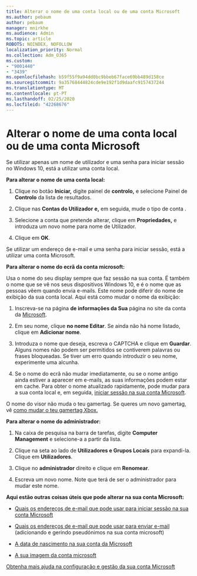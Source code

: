 ```yaml
---
title: Alterar o nome de uma conta local ou de uma conta Microsoft
ms.author: pebaum
author: pebaum
manager: mnirkhe
ms.audience: Admin
ms.topic: article
ROBOTS: NOINDEX, NOFOLLOW
localization_priority: Normal
ms.collection: Adm_O365
ms.custom:
- "9001440"
- "3439"
ms.openlocfilehash: b59f55f9a94dd0bc9bbeb67face69bb489d158ce
ms.sourcegitcommit: 9a35768444824cde9e192f1d9daafc9157437244
ms.translationtype: MT
ms.contentlocale: pt-PT
ms.lasthandoff: 02/25/2020
ms.locfileid: "42268676"
---
```

# <a name="change-the-name-of-a-local-account-or-a-microsoft-account"></a>Alterar o nome de uma conta local ou de uma conta Microsoft

Se utilizar apenas um nome de utilizador e uma senha para iniciar sessão no Windows 10, está a utilizar uma conta local. 

**Para alterar o nome de uma conta local:**

1. Clique no botão **Iniciar,** digite painel de **controlo,** e selecione Painel de **Controlo** da lista de resultados.

2. Clique nas **Contas do Utilizador** **e,** em seguida, mude o tipo de conta .

3. Selecione a conta que pretende alterar, clique em **Propriedades,** e introduza um novo nome para nome de Utilizador.

4. Clique em **OK**.

Se utilizar um endereço de e-mail e uma senha para iniciar sessão, está a utilizar uma conta Microsoft.

**Para alterar o nome do ecrã da conta microsoft:**

Usa o nome do seu display sempre que faz sessão na sua conta. É também o nome que se vê nos seus dispositivos Windows 10, e é o nome que as pessoas vêem quando envia e-mails. Este nome pode diferir do nome de exibição da sua conta local. Aqui está como mudar o nome da exibição:

1. Inscreva-se na página **de informações da Sua** página no site da conta da [Microsoft](https://account.microsoft.com/).

2. Em seu nome, clique **no nome Editar**. Se ainda não há nome listado, clique em **Adicionar nome**. 

3. Introduza o nome que deseja, escreva o CAPTCHA e clique em **Guardar**. Alguns nomes não podem ser permitidos se contiverem palavras ou frases bloqueadas. Se tiver um erro quando introduzir o seu nome, experimente uma alcunha.

4. Se o nome do ecrã não mudar imediatamente, ou se o nome antigo ainda estiver a aparecer em e-mails, as suas informações podem estar em cache. Para obter o nome atualizado rapidamente, pode mudar para a sua conta local e, em seguida, [iniciar sessão na sua conta Microsoft](https://account.microsoft.com/).

O nome do visor não muda o teu gamertag. Se queres um novo gamertag, vê [como mudar o teu gamertag Xbox.](https://support.xbox.com/id-ID/account-management/change-xbox-live-gamertag)

**Para alterar o nome do administrador:**

1. Na caixa de pesquisa na barra de tarefas, digite **Computer Management** e selecione-a a partir da lista.

2. Clique na seta ao lado de **Utilizadores e Grupos Locais** para expandi-la. Clique em **Utilizadores**.

3. Clique no **administrador** direito e clique em **Renomear**.

4. Escreva um novo nome. Note que terá de ser o administrador para mudar este nome.

**Aqui estão outras coisas úteis que pode alterar na sua conta Microsoft:**

- [Quais os endereços de e-mail que pode usar para iniciar sessão na sua conta Microsoft](https://support.microsoft.com/help/4026162)

- [Quais os endereços de e-mail que pode usar para enviar e-mail](https://support.microsoft.com/help/12407) (adicionando e gerindo pseudónimos na sua conta microsoft)

- [A data de nascimento na sua conta da Microsoft](https://support.microsoft.com/help/12411)

- [A sua imagem da conta microsoft](https://support.microsoft.com/help/4026790)

[Obtenha mais ajuda na configuração e gestão da sua conta Microsoft](https://support.microsoft.com/hub/4294457/microsoft-account-help#manage-account)